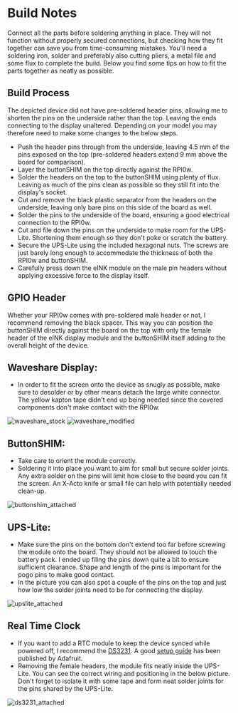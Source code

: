 # Build Notes
Connect all the parts before soldering anything in place. They will not function without properly secured connections, but checking how they fit together can save you from time-consuming mistakes. You'll need a soldering iron, solder and preferably also cutting pliers, a metal file and some flux to complete the build. Below you find some tips on how to fit the parts together as neatly as possible.

## Build Process
The depicted device did not have pre-soldered header pins, allowing me to shorten the pins on the underside rather than the top. Leaving the ends connecting to the display unaltered. Depending on your model you may therefore need to make some changes to the below steps.
- Push the header pins through from the underside, leaving 4.5 mm of the pins exposed on the top (pre-soldered headers extend 9 mm above the board for comparison).
- Layer the buttonSHIM on the top directly against the RPI0w.
- Solder the headers on the top to the buttonSHIM using plenty of flux. Leaving as much of the pins clean as possible so they still fit into the display's socket.
- Cut and remove the black plastic separator from the headers on the underside, leaving only bare pins on this side of the board as well.
- Solder the pins to the underside of the board, ensuring a good electrical connection to the RPI0w.
- Cut and file down the pins on the underside to make room for the UPS-Lite. Shortening them enough so they don't poke or scratch the battery.
- Secure the UPS-Lite using the included hexagonal nuts. The screws are just barely long enough to accommodate the thickness of both the RPI0w and buttonSHIM.
- Carefully press down the eINK module on the male pin headers without applying excessive force to the display itself.

## GPIO Header
Whether your RPI0w comes with pre-soldered male header or not, I recommend removing the black spacer. This way you can position the buttonSHIM directly against the board on the top with only the female header of the eINK display module and the buttonSHIM itself adding to the overall height of the device. 

## Waveshare Display:
- In order to fit the screen onto the device as snugly as possible, make sure to desolder or by other means detach the large white connector. The yellow kapton tape didn't end up being needed since the covered components don't make contact with the RPI0w.

![waveshare_stock](https://user-images.githubusercontent.com/17461433/144749374-befd978c-a6eb-4e9a-a1fc-603ed09b6914.jpg)
![waveshare_modified](https://user-images.githubusercontent.com/17461433/112752795-6a5dab00-8fdd-11eb-8e15-bd59c9444a42.jpeg)

## ButtonSHIM:
- Take care to orient the module correctly.
- Soldering it into place you want to aim for small but secure solder joints. Any extra solder on the pins will limit how close to the board you can fit the screen. An X-Acto knife or small file can help with potentially needed clean-up.

![buttonshim_attached](https://user-images.githubusercontent.com/17461433/112752878-cc1e1500-8fdd-11eb-98e5-62af52a660a2.jpeg)

## UPS-Lite:
- Make sure the pins on the bottom don't extend too far before screwing the module onto the board. They should not be allowed to touch the battery pack. I ended up filing the pins down quite a bit to ensure sufficient clearance. Shape and length of the pins is important for the pogo pins to make good contact.
- In the picture you can also spot a couple of the pins on the top and just how low the solder joints need to be for connecting the display.

![upslite_attached](https://user-images.githubusercontent.com/17461433/112752928-1acbaf00-8fde-11eb-8281-5b35784cc348.JPG)

## Real Time Clock
- If you want to add a RTC module to keep the device synced while powered off, I recommend the [DS3231](https://www.pishop.us/product/ds3231-real-time-clock-module-for-raspberry-pi/). A good [setup guide](https://learn.adafruit.com/adding-a-real-time-clock-to-raspberry-pi/set-rtc-time) has been published by Adafruit.
- Removing the female headers, the module fits neatly inside the UPS-Lite. You can see the correct wiring and positioning in the below picture. Don't forget to isolate it with some tape and form neat solder joints for the pins shared by the UPS-Lite.

![ds3231_attached](https://user-images.githubusercontent.com/17461433/111912767-cff8e700-8a73-11eb-9bd0-a406bd7241ef.jpg)